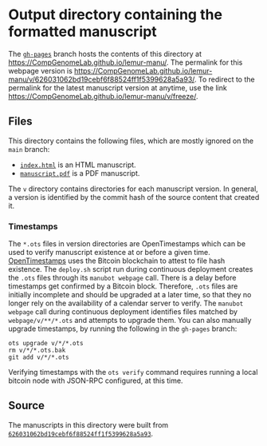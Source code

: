 # Output directory containing the formatted manuscript

The [`gh-pages`](https://github.com/CompGenomeLab/lemur-manu/tree/gh-pages) branch hosts the contents of this directory at <https://CompGenomeLab.github.io/lemur-manu/>.
The permalink for this webpage version is <https://CompGenomeLab.github.io/lemur-manu/v/626031062bd19cebf6f88524ff1f5399628a5a93/>.
To redirect to the permalink for the latest manuscript version at anytime, use the link <https://CompGenomeLab.github.io/lemur-manu/v/freeze/>.

## Files

This directory contains the following files, which are mostly ignored on the `main` branch:

+ [`index.html`](index.html) is an HTML manuscript.
+ [`manuscript.pdf`](manuscript.pdf) is a PDF manuscript.

The `v` directory contains directories for each manuscript version.
In general, a version is identified by the commit hash of the source content that created it.

### Timestamps

The `*.ots` files in version directories are OpenTimestamps which can be used to verify manuscript existence at or before a given time.
[OpenTimestamps](https://opentimestamps.org/) uses the Bitcoin blockchain to attest to file hash existence.
The `deploy.sh` script run during continuous deployment creates the `.ots` files through its `manubot webpage` call.
There is a delay before timestamps get confirmed by a Bitcoin block.
Therefore, `.ots` files are initially incomplete and should be upgraded at a later time, so that they no longer rely on the availability of a calendar server to verify.
The `manubot webpage` call during continuous deployment identifies files matched by `webpage/v/**/*.ots` and attempts to upgrade them.
You can also manually upgrade timestamps, by running the following in the `gh-pages` branch:

```shell
ots upgrade v/*/*.ots
rm v/*/*.ots.bak
git add v/*/*.ots
```

Verifying timestamps with the `ots verify` command requires running a local bitcoin node with JSON-RPC configured, at this time.

## Source

The manuscripts in this directory were built from
[`626031062bd19cebf6f88524ff1f5399628a5a93`](https://github.com/CompGenomeLab/lemur-manu/commit/626031062bd19cebf6f88524ff1f5399628a5a93).
